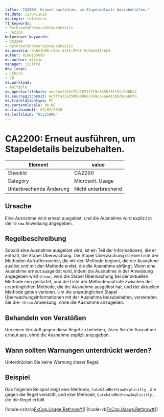 ```yaml
---
title: 'CA2200: Erneut ausführen, um Stapeldetails beizubehalten.'
ms.date: 11/04/2016
ms.topic: reference
f1_keywords:
- RethrowToPreserveStackDetails
- CA2200
helpviewer_keywords:
- CA2200
- RethrowToPreserveStackDetails
ms.assetid: 046e1b98-c4dc-4515-874f-9c0de2285621
author: mikejo5000
ms.author: mikejo
manager: jillfra
dev_langs:
- CSharp
- VB
ms.workload:
- multiple
ms.openlocfilehash: aecdeeff44172a1871f719c1859f61f8fc3d0bb2
ms.sourcegitcommit: 6cfffa72af599a9d667249caaaa411bb28ea69fd
ms.translationtype: MT
ms.contentlocale: de-DE
ms.lasthandoff: 09/02/2020
ms.locfileid: "85525006"
---
```

# <a name="ca2200-rethrow-to-preserve-stack-details"></a>CA2200: Erneut ausführen, um Stapeldetails beizubehalten.

|Element|value|
|-|-|
|CheckId|CA2200|
|Category|Microsoft. Usage|
|Unterbrechende Änderung|Nicht unterbrechend|

## <a name="cause"></a>Ursache

Eine Ausnahme wird erneut ausgelöst, und die Ausnahme wird explizit in der `throw` Anweisung angegeben.

## <a name="rule-description"></a>Regelbeschreibung

Sobald eine Ausnahme ausgelöst wird, ist ein Teil der Informationen, die er enthält, die Stapel Überwachung. Die Stapel Überwachung ist eine Liste der Methoden Aufrufhierarchie, die mit der-Methode beginnt, die die Ausnahme auslöst und mit der-Methode endet, die die Ausnahme abfängt. Wenn eine Ausnahme erneut ausgelöst wird, indem die Ausnahme in der Anweisung angegeben wird `throw` , wird die Stapel Überwachung bei der aktuellen Methode neu gestartet, und die Liste der Methodenaufrufe zwischen der ursprünglichen Methode, die die Ausnahme ausgelöst hat, und der aktuellen Methode gehen verloren. Um die ursprünglichen Stapel Überwachungsinformationen mit der Ausnahme beizubehalten, verwenden Sie die- `throw` Anweisung, ohne die Ausnahme anzugeben.

## <a name="how-to-fix-violations"></a>Behandeln von Verstößen

Um einen Verstoß gegen diese Regel zu beheben, lösen Sie die Ausnahme erneut aus, ohne die Ausnahme explizit anzugeben.

## <a name="when-to-suppress-warnings"></a>Wann sollten Warnungen unterdrückt werden?

Unterdrücken Sie keine Warnung dieser Regel.

## <a name="example"></a>Beispiel

Das folgende Beispiel zeigt eine Methode, `CatchAndRethrowExplicitly` , die gegen die Regel verstößt, und eine Methode, `CatchAndRethrowImplicitly` , die die Regel erfüllt.

[!code-csharp[FxCop.Usage.Rethrow#1](../code-quality/codesnippet/CSharp/ca2200-rethrow-to-preserve-stack-details_1.cs)]
[!code-vb[FxCop.Usage.Rethrow#1](../code-quality/codesnippet/VisualBasic/ca2200-rethrow-to-preserve-stack-details_1.vb)]
